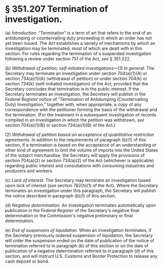 # § 351.207   Termination of investigation.

(a) *Introduction.* “Termination” is a term of art that refers to the end of an antidumping or countervailing duty proceeding in which an order has not yet been issued. The Act establishes a variety of mechanisms by which an investigation may be terminated, most of which are dealt with in this section. For rules regarding the termination of a suspended investigation following a review under section 751 of the Act, *see* § 351.222.


(b) *Withdrawal of petition; self-initiated investigations*—(1) *In general.* The Secretary may terminate an investigation under section 704(a)(1)(A) or section 734(a)(1)(A) (withdrawal of petition) or under section 704(k) or section 734(k) (self-initiated investigation) of the Act, provided that the Secretary concludes that termination is in the public interest. If the Secretary terminates an investigation, the Secretary will publish in the _Federal Register_ notice of “Termination of Antidumping (Countervailing Duty) Investigation,” together with, when appropriate, a copy of any correspondence with the petitioner forming the basis of the withdrawal and the termination. (For the treatment in a subsequent investigation of records compiled in an investigation in which the petition was withdrawn, *see* section 704(a)(1)(B) or section 734(a)(1)(B) of the Act.)


(2) *Withdrawal of petition based on acceptance of quantitative restriction agreements.* In addition to the requirements of paragraph (b)(1) of this section, if a termination is based on the acceptance of an understanding or other kind of agreement to limit the volume of imports into the United States of the subject merchandise, the Secretary will apply the provisions of section 704(a)(2) or section 734(a)(2) of the Act (whichever is applicable) regarding public interest and consultations with consuming industries and producers and workers.


(c) *Lack of interest.* The Secretary may terminate an investigation based upon lack of interest (*see* section 782(h)(1) of the Act). Where the Secretary terminates an investigation under this paragraph, the Secretary will publish the notice described in paragraph (b)(1) of this section.


(d) *Negative determination.* An investigation terminates automatically upon publication in the _Federal Register_ of the Secretary's negative final determination or the Commission's negative preliminary or final determination.


(e) *End of suspension of liquidation.* When an investigation terminates, if the Secretary previously ordered suspension of liquidation, the Secretary will order the suspension ended on the date of publication of the notice of termination referred to in paragraph (b) of this section or on the date of publication of a negative determination referred to in paragraph (d) of this section, and will instruct U.S. Customs and Border Protection to release any cash deposit or bond.




